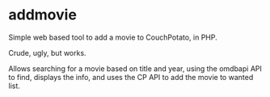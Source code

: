 # addmovie
Simple web based tool to add a movie to CouchPotato, in PHP.

Crude, ugly, but works.

Allows searching for a movie based on title and year, using the omdbapi API to find, displays the info, and uses the CP API to add the movie to wanted list.
